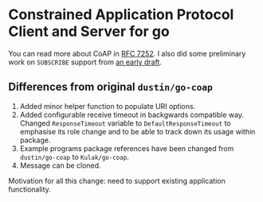 # Constrained Application Protocol Client and Server for go

You can read more about CoAP in [RFC 7252][coap].  I also did
some preliminary work on `SUBSCRIBE` support from
[an early draft][shelby].

[shelby]: http://tools.ietf.org/html/draft-shelby-core-coap-01
[coap]: http://tools.ietf.org/html/rfc7252

## Differences from original `dustin/go-coap`

1. Added minor helper function to populate URI options.
2. Added configurable receive timeout in backgwards compatible way.  Changed `ResponseTimeout` variable to `DefaultResponseTimeout` to emphasise its role change and to be able to track down its usage within package.
3. Example programs package references have been changed from `dustin/go-coap` to `Kulak/go-coap`.
4. Message can be cloned.

Motivation for all this change: need to support existing application functionality.